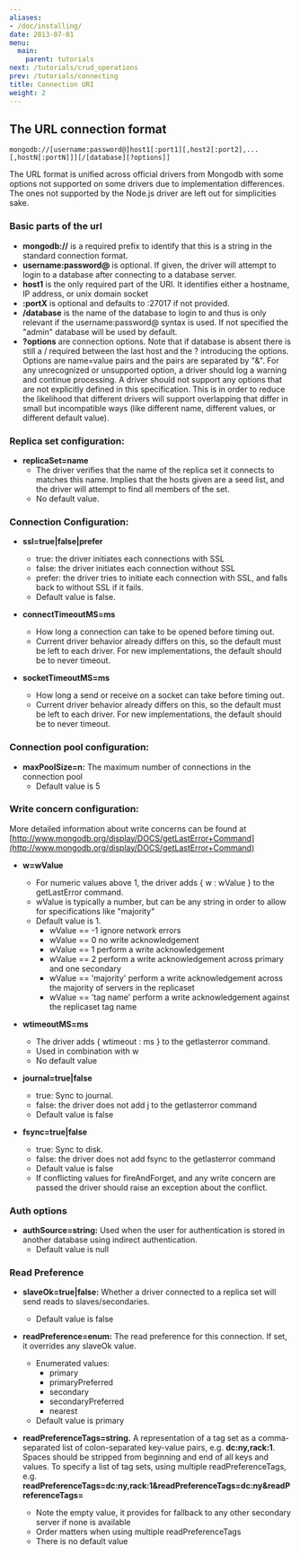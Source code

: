 ```yaml
---
aliases:
- /doc/installing/
date: 2013-07-01
menu:
  main:
    parent: tutorials
next: /tutorials/crud_operations
prev: /tutorials/connecting
title: Connection URI
weight: 2
---
```

## The URL connection format

    mongodb://[username:password@]host1[:port1][,host2[:port2],...[,hostN[:portN]]][/[database][?options]]

The URL format is unified across official drivers from Mongodb with some options not supported on some drivers due to implementation differences. The ones not supported by the Node.js driver are left out for simplicities sake.

### Basic parts of the url
  * **mongodb://** is a required prefix to identify that this is a string in the standard connection format.
  * **username:password@** is optional. If given, the driver will attempt to login to a database after connecting to a database server.
  * **host1** is the only required part of the URI. It identifies either a hostname, IP address, or unix domain socket
  * **:portX** is optional and defaults to :27017 if not provided.
  * **/database** is the name of the database to login to and thus is only relevant if the username:password@ syntax is used. If not specified the "admin" database will be used by default.
  * **?options** are connection options. Note that if database is absent there is still a / required between the last host and the ? introducing the options. Options are name=value pairs and the pairs are separated by "&". For any unrecognized or unsupported option, a driver should log a warning and continue processing. A driver should not support any options that are not explicitly defined in this specification. This is in order to reduce the likelihood that different drivers will support overlapping that differ in small but incompatible ways (like different name, different values, or different default value).

### Replica set configuration:
* **replicaSet=name**
    * The driver verifies that the name of the replica set it connects to matches this name. Implies that the hosts given are a seed list, and the driver will attempt to find all members of the set.
    * No default value.

### Connection Configuration:
* **ssl=true|false|prefer**
    * true: the driver initiates each connections with SSL
    * false: the driver initiates each connection without SSL
    * prefer: the driver tries to initiate each connection with SSL, and falls back to without SSL if it fails.
    * Default value is false.

* **connectTimeoutMS=ms**
    * How long a connection can take to be opened before timing out.
    * Current driver behavior already differs on this, so the default must be left to each driver. For new implementations, the default should be to never timeout.

* **socketTimeoutMS=ms**
    * How long a send or receive on a socket can take before timing out.
    * Current driver behavior already differs on this, so the default must be left to each driver. For new implementations, the default should be to never timeout.

### Connection pool configuration:
* **maxPoolSize=n:** The maximum number of connections in the connection pool
    * Default value is 5

### Write concern configuration:
More detailed information about write concerns can be found at [http://www.mongodb.org/display/DOCS/getLastError+Command](http://www.mongodb.org/display/DOCS/getLastError+Command)

* **w=wValue**
    * For numeric values above 1, the driver adds { w : wValue } to the getLastError command.
    * wValue is typically a number, but can be any string in order to allow for specifications like "majority"
    * Default value is 1.
      * wValue == -1 ignore network errors
      * wValue == 0 no write acknowledgement
      * wValue == 1 perform a write acknowledgement
      * wValue == 2 perform a write acknowledgement across primary and one secondary
      * wValue == 'majority' perform a write acknowledgement across the majority of servers in the replicaset
      * wValue == 'tag name' perform a write acknowledgement against the replicaset tag name

* **wtimeoutMS=ms**
    * The driver adds { wtimeout : ms } to the getlasterror command.
    * Used in combination with w
    * No default value

* **journal=true|false**
    * true: Sync to journal.
    * false: the driver does not add j to the getlasterror command
    * Default value is false

* **fsync=true|false**
    * true: Sync to disk.
    * false: the driver does not add fsync to the getlasterror command
    * Default value is false
    * If conflicting values for fireAndForget, and any write concern are passed the driver should raise an exception about the conflict.

### Auth options
* **authSource=string:** Used when the user for authentication is stored in another database using indirect authentication.
    * Default value is null

### Read Preference
* **slaveOk=true|false:** Whether a driver connected to a replica set will send reads to slaves/secondaries.
    * Default value is false

* **readPreference=enum:** The read preference for this connection. If set, it overrides any slaveOk value.
    * Enumerated values:
      * primary
      * primaryPreferred
      * secondary
      * secondaryPreferred
      * nearest
    * Default value is primary

* **readPreferenceTags=string.** A representation of a tag set as a comma-separated list of colon-separated key-value pairs, e.g. **dc:ny,rack:1**. Spaces should be stripped from beginning and end of all keys and values. To specify a list of tag sets, using multiple readPreferenceTags, e.g. **readPreferenceTags=dc:ny,rack:1&readPreferenceTags=dc:ny&readPreferenceTags=**
    * Note the empty value, it provides for fallback to any other secondary server if none is available
    * Order matters when using multiple readPreferenceTags
    * There is no default value